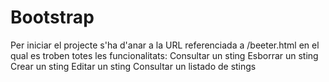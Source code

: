 Bootstrap
=========


Per iniciar el projecte s'ha d'anar a la URL referenciada a /beeter.html  en el qual es troben totes les funcionalitats:
Consultar un sting
Esborrar un sting
Crear un sting
Editar un sting
Consultar un listado de stings
